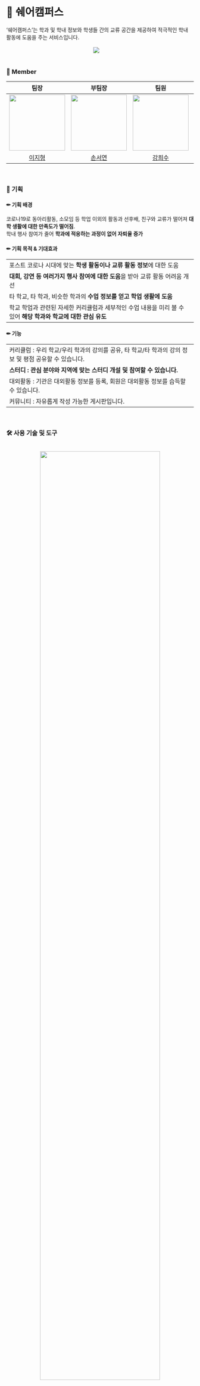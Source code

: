 # 🏫 쉐어캠퍼스
<div style="font-weight: 600 font-size: 20px">
‘쉐어캠퍼스’는 학과 및 학내 정보와 학생들 간의 교류 공간을 제공하여 적극적인 학내 활동에 도움을 주는 서비스입니다.</div>

<br>
<div align="center">
<img src="https://github.com/seoyeonson/seoyeonson/assets/93702730/50dc8a4c-c214-4346-b1f0-739af343e114" style="padding-right: 20px"/>
</div>
<br>

### 📕 Member

|팀장|부팀장|팀원|팀원|팀원|팀원|
| :-: | :-: | :-: | :-: | :-: | :-: |
| <img src="https://github.com/seoyeonson/seoyeonson/assets/93702730/395f3b48-a439-4ca4-b1da-be8b7129247b" width="150"> |<img src="https://github.com/seoyeonson/seoyeonson/assets/93702730/2e2c4cbc-d9da-4dd3-8871-4730ce6ba18f" width="150"> |<img src="https://github.com/seoyeonson/seoyeonson/assets/93702730/c2d661a2-f476-4d79-9534-55fde7153cbe" width="150"> |<img src="https://github.com/seoyeonson/seoyeonson/assets/93702730/8c9a6067-1f0c-4f98-8041-1077670210ec" width="150">|<img src="https://github.com/seoyeonson/seoyeonson/assets/93702730/2af6ed36-0c86-4a61-a79c-accd74a758f6" width="150">|<img src="https://github.com/seoyeonson/seoyeonson/assets/93702730/7bc208cd-9252-4d75-9a8a-ffb8a9a51122" width="150">|
| [이지형](https://github.com/Jihyeong00)|[손서연](https://github.com/seoyeonson)|[강희수](https://github.com/devheesukang)|[임소영](https://github.com/SOYOUNGdev)|[홍정수](https://github.com/JS8800gt)|[황재승](https://github.com/devHwang1)|
<br>

### 🚩 기획

#### ✏ 기획 배경
코로나19로 동아리활동, 소모임 등 학업 이외의 활동과 선후배, 친구와 교류가 떨어져 **대학 생활에 대한 만족도가 떨어짐**.<br>
학내 행사 참여가 줄어 **학과에 적응하는 과정이 없어 자퇴율 증가**

#### ✏ 기획 목적 & 기대효과
<table>
    <tbody>
        <tr>
            <td>포스트 코로나 시대에 맞는 <b>학생 활동이나 교류 활동 정보</b>에 대한 도움</td>
        </tr>
      <tr>
            <td><b>대회, 강연 등 여러가지 행사 참여에 대한 도움</b>을 받아 교류 활동 어려움 개선</td>
        </tr>
      <tr>
            <td>타 학교, 타 학과, 비슷한 학과의 <b>수업 정보를 얻고 학업 생활에 도움</b></td>
        </tr>
      <tr>
            <td>학교 학업과 관련된 자세한 커리큘럼과 세부적인 수업 내용을 미리 볼 수 있어 <b>해당 학과와 학교에 대한 관심 유도</b></td>
        </tr>
    </tbody>
</table>

#### ✏ 기능
<table>
    <tbody>
        <tr>
            <td>커리큘럼 : 우리 학교/우리 학과의 강의를 공유, 타 학교/타 학과의 강의 정보 및 평점 공유할 수 있습니다.</td>
        </tr>
      <tr>
            <td><b>스터디 : 관심 분야와 지역에 맞는 스터디 개설 및 참여할 수 있습니다.</td>
        </tr>
      <tr>
            <td>대외활동 : 기관은 대외활동 정보를 등록, 회원은 대외활동 정보를 습득할 수 있습니다.</td>
        </tr>
      <tr>
            <td>커뮤니티 : 자유롭게 작성 가능한 게시판입니다.</td>
        </tr>
    </tbody>
</table>
<br>
              
### 🛠️ 사용 기술 및 도구
<br>
<div align="center"><img src="https://github.com/seoyeonson/seoyeonson/assets/93702730/e183d193-5061-47a8-aac5-5d0245aa85e0" style="width:80%;"/></div>
<br>

### 💽 DB 설계
<div align="center"><img src="https://github.com/seoyeonson/seoyeonson/assets/93702730/ea8075c6-c2c8-4bd3-ad8d-4eb48a808476" style="width:50%;"/></div>
<br>

### 🖥️ 페이지 이미지 
<table style="text-align: center">
  <tr>
      <td><img src="https://github.com/seoyeonson/seoyeonson/assets/93702730/ee6e4c1b-8fb0-447d-b833-0fd625b6ac3f"/></td>
      <td><img src="https://github.com/seoyeonson/seoyeonson/assets/93702730/4252cda0-41e7-4535-a488-d6a19c8097e4"/></td>
  </tr>
  <tr>
      <td><img src="https://github.com/seoyeonson/seoyeonson/assets/93702730/6772ac70-66f9-433f-b588-a51eadffaaef"/></td>
      <td><img src="https://github.com/seoyeonson/seoyeonson/assets/93702730/7a8fe3e8-d1e3-44f8-91e3-ff0999703714"/></td>
  </tr>
</table>
<br>

<table>
    <tr></tr>
    <tr>
        <td style="padding:15px;">
            <p></p>
            <div><b>💡 인사이트</b></div>
            <div style="width:100%; background-color:grey;">
                    MVC Model2 방식으로 웹을 개발하면서 Web Service Architecture를 한번 더 이해할 수 있었고, 
                    카카오, 네이버, 구글 3가지 OAuth를 분석하고 JavaScript와 REST API 방식으로 구현하는 경험을 가지면서 API에 대한 이해도도 높일 수 있는 시간이었습니다. 
                    프로젝트의 요구사항을 분석하고 개체와 속성, 관계 등을 고려하여 ERD를 설계하는 경험을 할 수 있었습니다.
                <p></p>
            </div>
        </td>
    </tr>
</table>
<br>
<br>

[사용 이미지 출처]
<a href="https://kr.freepik.com/free-vector/back-to-school-kids-students-with-backpacks-and-textbooks-stand-in-row-boy-and-girls-pupils-reading-books-education-learning-and-studying-concept-with-children-group-line-art-vector-illustration_24922281.htm#query=%ED%95%99%EC%83%9D%20%EC%9D%BC%EB%9F%AC%EC%8A%A4%ED%8A%B8&position=3&from_view=keyword&track=ais&uuid=6ba438d3-1883-4610-9220-85bfb88bbf54">작가 upklyak</a> 출처 Freepik

